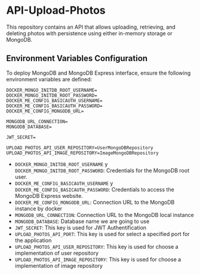 # API-Upload-Photos

This repository contains an API that allows uploading, retrieving, and deleting photos with persistence using either in-memory storage or MongoDB.

## Environment Variables Configuration

To deploy MongoDB and MongoDB Express interface, ensure the following environment variables are defined:

```dotenv
DOCKER_MONGO_INITDB_ROOT_USERNAME=
DOCKER_MONGO_INITDB_ROOT_PASSWORD=
DOCKER_ME_CONFIG_BASICAUTH_USERNAME=
DOCKER_ME_CONFIG_BASICAUTH_PASSWORD=
DOCKER_ME_CONFIG_MONGODB_URL=

MONGODB_URL_CONNECTION=
MONGODB_DATABASE=

JWT_SECRET=

UPLOAD_PHOTOS_API_USER_REPOSITORY=UserMongoDBRepository
UPLOAD_PHOTOS_API_IMAGE_REPOSITORY=ImageMongoDBRepository
```

* `DOCKER_MONGO_INITDB_ROOT_USERNAME` y `DOCKER_MONGO_INITDB_ROOT_PASSWORD`: Credentials for the MongoDB root user.
* `DOCKER_ME_CONFIG_BASICAUTH_USERNAME` y `DOCKER_ME_CONFIG_BASICAUTH_PASSWORD`: Credentials to access the MongoDB Express website.
* `DOCKER_ME_CONFIG_MONGODB_URL`:  Connection URL to the MongoDB instance by docker
* `MONGODB_URL_CONNECTION`:  Connection URL to the MongoDB local instance
* `MONGODB_DATABASE`:  Database name we are going to use
* `JWT_SECRET`: This key is used for JWT Authentification
* `UPLOAD_PHOTOS_API_PORT`: This key is used for select a specified port for the application
* `UPLOAD_PHOTOS_API_USER_REPOSITORY`: This key is used for choose a implementation of user repository
* `UPLOAD_PHOTOS_API_IMAGE_REPOSITORY`: This key is used for choose a implementation of image repository
